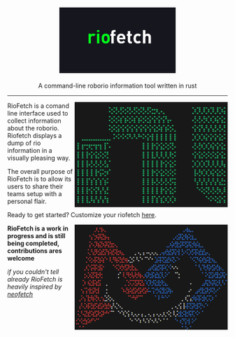 <h3 align="center"><img src="./assets/riofetch.png" alt="logo" height="150px"></h3>
<p align="center">A command-line roborio information tool written in rust </p>

***

<img src="./first_ex.png" alt="riofetch" align="right" height="240px" width="350px">

RioFetch is a comand line interface used to collect information about the roborio. Riofetch displays a dump of rio information in a visually pleasing way.

The overall purpose of RioFetch is to allow its users to share their teams setup with a personal flair.

Ready to get started? Customize your riofetch [here](https://github.com/TesDevelopment/riofetch/blob/main/Formating.md).

<img src="./second_ex.png" alt="riofetch" align="right" height="240px" width="350px">

**RioFetch is a work in progress and is still being completed, contributions ares welcome**

*if you couldn't tell already RioFetch is heavily inspired by [neofetch](https://github.com/dylanaraps/neofetch)*